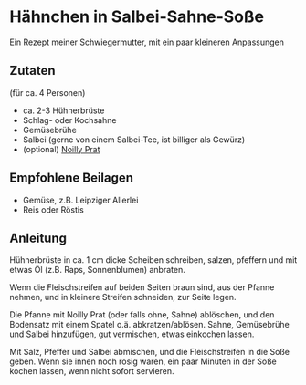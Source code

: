 # Hähnchen in Salbei-Sahne-Soße

Ein Rezept meiner Schwiegermutter, mit ein paar kleineren Anpassungen

## Zutaten

(für ca. 4 Personen)

* ca. 2-3 Hühnerbrüste
* Schlag- oder Kochsahne
* Gemüsebrühe
* Salbei (gerne von einem Salbei-Tee, ist billiger als Gewürz)
* (optional) [Noilly Prat](https://de.wikipedia.org/wiki/Noilly_Prat)

## Empfohlene Beilagen

* Gemüse, z.B. Leipziger Allerlei
* Reis oder Röstis

## Anleitung

Hühnerbrüste in ca. 1 cm dicke Scheiben schreiben, salzen, pfeffern und mit etwas Öl (z.B. Raps, Sonnenblumen) anbraten.

Wenn die Fleischstreifen auf beiden Seiten braun sind, aus der Pfanne nehmen, und in kleinere Streifen schneiden, zur Seite legen.

Die Pfanne mit Noilly Prat (oder falls ohne, Sahne) ablöschen, und den Bodensatz mit einem Spatel o.ä. abkratzen/ablösen. Sahne, Gemüsebrühe und Salbei hinzufügen, gut vermischen, etwas einkochen lassen.

Mit Salz, Pfeffer und Salbei abmischen, und die Fleischstreifen in die Soße geben. Wenn sie innen noch rosig waren, ein paar Minuten in der Soße kochen lassen, wenn nicht sofort servieren.
